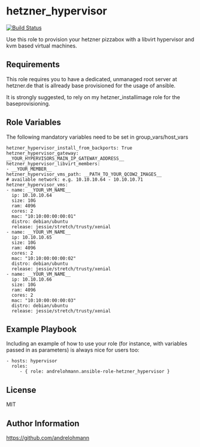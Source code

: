 hetzner_hypervisor
====================

[![Build Status](https://travis-ci.org/andrelohmann/ansible-role-hetzner_hypervisor.svg?branch=master)](https://travis-ci.org/andrelohmann/ansible-role-hetzner_hypervisor)

Use this role to provision your hetzner pizzabox with a libvirt hypervisor and kvm based virtual machines.

Requirements
------------

This role requires you to have a dedicated, unmanaged root server at hetzner.de that is allready base provisioned for the usage of ansible.

It is strongly suggested, to rely on my hetzner_installimage role for the baseprovisioning.

Role Variables
--------------

The following mandatory variables need to be set in group_vars/host_vars

    hetzner_hypervisor_install_from_backports: True
    hetzner_hypervisor_gateway: __YOUR_HYPERVISORS_MAIN_IP_GATEWAY_ADDRESS__
    hetzner_hypervisor_libvirt_members:
    - __YOUR_MEMBER__
    hetzner_hypervisor_vms_path: __PATH_TO_YOUR_QCOW2_IMAGES__
    # available network: e.g. 10.10.10.64 - 10.10.10.71
    hetzner_hypervisor_vms:
    - name: __YOUR_VM_NAME__
      ip: 10.10.10.64
      size: 10G
      ram: 4096
      cores: 2
      mac: "10:10:00:00:00:01"
      distro: debian/ubuntu
      release: jessie/stretch/trusty/xenial
    - name: __YOUR_VM_NAME__
      ip: 10.10.10.65
      size: 10G
      ram: 4096
      cores: 2
      mac: "10:10:00:00:00:02"
      distro: debian/ubuntu
      release: jessie/stretch/trusty/xenial
    - name: __YOUR_VM_NAME__
      ip: 10.10.10.66
      size: 10G
      ram: 4096
      cores: 2
      mac: "10:10:00:00:00:03"
      distro: debian/ubuntu
      release: jessie/stretch/trusty/xenial

Example Playbook
----------------

Including an example of how to use your role (for instance, with variables passed in as parameters) is always nice for users too:

    - hosts: hypervisor
      roles:
         - { role: andrelohmann.ansible-role-hetzner_hypervisor }

License
-------

MIT

Author Information
------------------

https://github.com/andrelohmann
